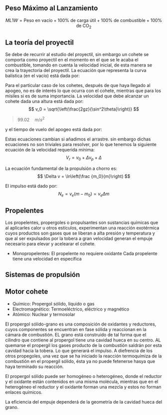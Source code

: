 ## Peso Máximo al Lanzamiento

$$
ML1W = \text{Peso en vacío} + 100\%\text{ de carga útil} + 100\%\text{ de combustible} + 100\% \text{ de CO}_2
$$
## La teoría del proyectil

Se debe de recurrir al estudio del proyectil, sin embargo un cohete se comporta como proyectil en el momento en el que se le acaba el combustible, tomando en cuenta la velocidad inicial, de esta manera se crea la trayectoria del proyectil.
La ecuación que representa la curva balística (en el vacío) está dada por:

Para el particular caso de los cohetes, después de que haya llegado al apogeo, no es de interés lo que ocurra con el cohete, mientras que para los mísiles si es de suma importancia.
La velocidad que debe alcanzar un cohete dada una altura está dada por:
$$
v_0 = \sqrt{\left(\frac{2gz}{\sin^2\theta}\right)}
$$
> $99.02 \quad m/s^2$

y el tiempo de vuelo del apogeo está dada por:

Estas ecuaciones cambian si añadimos el arrastre. sin embargo dichas ecuaciones no son triviales para resolver, por lo que tenemos la siguiente ecuación de la velocidad requerida mínima:
$$
V_r = v_0+\Delta v_p+\Delta
$$

La ecuación fundamental de la propulsión a chorro es:
$$
\Delta v = \ln\left(\frac {m_0}{m}\right) 
$$

El impulso está dado por:
$$
N_e = v_e(m-m_0)=v_e\Delta m
$$

## Propelentes
Los propelentes, propergoles o propulsantes son sustancias químicas que al aplicarles calor u otros estículos, experimentan una reacción exotérmica cuyos productos son gases que se liberan a alta presión y temperatura y que al ser expulsados por la tobera a gran velocidad generan el empuje necesario para elevar y acelearar el cohete.
- Monopropelentes: El propelente no requiere oxidante
Cada propelente tiene una velocidad en específica

## Sistemas de propulsión


## Motor cohete

- Químico: Propergol sólido, líquido o gas
- Electromagnético: Termoeléctrico, eléctrico y magnético
- Atómico: Nuclear y termosolar

El propergol sólido-grano es una composición de oxidantes y reductores, cuyos componentes se encuentran en fase sólida y reaccionan en la cámara de combustión.
EL grano está construido de tal forma que el cilindro que contiene al propergol tiene una cavidad hueca en su centro. AL quemarse el propergil los gases producto de la combustión saldrán por esta cavidad hacia la tobera. Lo que generará el impulso.
A diefrencia de los otros propegoles, una vez que se ha iniciado la reacción termoquímiza de la combustión en el propergil sólido, ésta ya no puede fetenerse hasya que haya terminado su reacción.

El propergol sólido puede ser homogéneo o heterogéneo, donde el reductor y el oxidante están contenidos en una misma molécula, mientras que en el heterogéneo el reductor y el oxidante forman una mezcla y estos no forman enlaces químicos.

La eficiencia del empuje dependerá de la geometría de la cavidad hueca del grano.